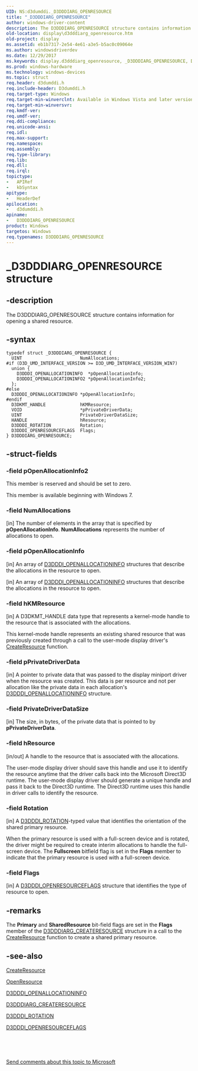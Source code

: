 ```yaml
---
UID: NS:d3dumddi._D3DDDIARG_OPENRESOURCE
title: "_D3DDDIARG_OPENRESOURCE"
author: windows-driver-content
description: The D3DDDIARG_OPENRESOURCE structure contains information for opening a shared resource.
old-location: display\d3dddiarg_openresource.htm
old-project: display
ms.assetid: eb1b7317-2e54-4e61-a3e5-b5ac0c09064e
ms.author: windowsdriverdev
ms.date: 12/29/2017
ms.keywords: display.d3dddiarg_openresource, _D3DDDIARG_OPENRESOURCE, D3DDDIARG_OPENRESOURCE, d3dumddi/D3DDDIARG_OPENRESOURCE, UMDisplayDriver_param_Structs_d0d23672-9994-4fad-b104-4eef57b3b03e.xml, D3DDDIARG_OPENRESOURCE structure [Display Devices]
ms.prod: windows-hardware
ms.technology: windows-devices
ms.topic: struct
req.header: d3dumddi.h
req.include-header: D3dumddi.h
req.target-type: Windows
req.target-min-winverclnt: Available in Windows Vista and later versions of the Windows operating systems.
req.target-min-winversvr: 
req.kmdf-ver: 
req.umdf-ver: 
req.ddi-compliance: 
req.unicode-ansi: 
req.idl: 
req.max-support: 
req.namespace: 
req.assembly: 
req.type-library: 
req.lib: 
req.dll: 
req.irql: 
topictype:
-	APIRef
-	kbSyntax
apitype:
-	HeaderDef
apilocation:
-	d3dumddi.h
apiname:
-	D3DDDIARG_OPENRESOURCE
product: Windows
targetos: Windows
req.typenames: D3DDDIARG_OPENRESOURCE
---
```


# _D3DDDIARG_OPENRESOURCE structure


## -description


The D3DDDIARG_OPENRESOURCE structure contains information for opening a shared resource.


## -syntax


````
typedef struct _D3DDDIARG_OPENRESOURCE {
  UINT                      NumAllocations;
#if (D3D_UMD_INTERFACE_VERSION >= D3D_UMD_INTERFACE_VERSION_WIN7)
  union {
    D3DDDI_OPENALLOCATIONINFO  *pOpenAllocationInfo;
    D3DDDI_OPENALLOCATIONINFO2 *pOpenAllocationInfo2;
  };
#else 
  D3DDDI_OPENALLOCATIONINFO *pOpenAllocationInfo;
#endif 
  D3DKMT_HANDLE             hKMResource;
  VOID                      *pPrivateDriverData;
  UINT                      PrivateDriverDataSize;
  HANDLE                    hResource;
  D3DDDI_ROTATION           Rotation;
  D3DDDI_OPENRESOURCEFLAGS  Flags;
} D3DDDIARG_OPENRESOURCE;
````


## -struct-fields




### -field pOpenAllocationInfo2

This member is reserved and should be set to zero.

This member is available beginning with Windows 7.


### -field NumAllocations

[in] The number of elements in the array that is specified by <b>pOpenAllocationInfo</b>. <b>NumAllocations</b> represents the number of allocations to open.


### -field pOpenAllocationInfo

[in] An array of <a href="..\d3dukmdt\ns-d3dukmdt-_d3dddi_openallocationinfo.md">D3DDDI_OPENALLOCATIONINFO</a> structures that describe the allocations in the resource to open.

[in] An array of <a href="..\d3dukmdt\ns-d3dukmdt-_d3dddi_openallocationinfo.md">D3DDDI_OPENALLOCATIONINFO</a> structures that describe the allocations in the resource to open.


### -field hKMResource

[in] A D3DKMT_HANDLE data type that represents a kernel-mode handle to the resource that is associated with the allocations. 

This kernel-mode handle represents an existing shared resource that was previously created through a call to the user-mode display driver's <a href="..\d3dumddi\nc-d3dumddi-pfnd3dddi_createresource.md">CreateResource</a> function. 


### -field pPrivateDriverData

[in] A pointer to private data that was passed to the display miniport driver when the resource was created. This data is per resource and not per allocation like the private data in each allocation's <a href="..\d3dukmdt\ns-d3dukmdt-_d3dddi_openallocationinfo.md">D3DDDI_OPENALLOCATIONINFO</a> structure. 


### -field PrivateDriverDataSize

[in] The size, in bytes, of the private data that is pointed to by <b>pPrivateDriverData</b>.


### -field hResource

[in/out] A handle to the resource that is associated with the allocations. 

The user-mode display driver should save this handle and use it to identify the resource anytime that the driver calls back into the Microsoft Direct3D runtime. The user-mode display driver should generate a unique handle and pass it back to the Direct3D runtime. The Direct3D runtime uses this handle in driver calls to identify the resource.


### -field Rotation

[in] A <a href="..\d3dukmdt\ne-d3dukmdt-_d3dddi_rotation.md">D3DDDI_ROTATION</a>-typed value that identifies the orientation of the shared primary resource. 

When the primary resource is used with a full-screen device and is rotated, the driver might be required to create interim allocations to handle the full-screen device. The <b>Fullscreen</b> bitfield flag is set in the <b>Flags</b> member to indicate that the primary resource is used with a full-screen device.


### -field Flags

[in] A <a href="..\d3dumddi\ns-d3dumddi-_d3dddi_openresourceflags.md">D3DDDI_OPENRESOURCEFLAGS</a> structure that identifies the type of resource to open. 


## -remarks


The <b>Primary</b> and <b>SharedResource</b> bit-field flags are set in the <b>Flags</b> member of the <a href="..\d3dukmdt\ns-d3dukmdt-_d3dddiarg_createresource.md">D3DDDIARG_CREATERESOURCE</a> structure in a call to the <a href="..\d3dumddi\nc-d3dumddi-pfnd3dddi_createresource.md">CreateResource</a> function to create a shared primary resource.



## -see-also

<a href="..\d3dumddi\nc-d3dumddi-pfnd3dddi_createresource.md">CreateResource</a>

<a href="..\d3dumddi\nc-d3dumddi-pfnd3dddi_openresource.md">OpenResource</a>

<a href="..\d3dukmdt\ns-d3dukmdt-_d3dddi_openallocationinfo.md">D3DDDI_OPENALLOCATIONINFO</a>

<a href="..\d3dukmdt\ns-d3dukmdt-_d3dddiarg_createresource.md">D3DDDIARG_CREATERESOURCE</a>

<a href="..\d3dukmdt\ne-d3dukmdt-_d3dddi_rotation.md">D3DDDI_ROTATION</a>

<a href="..\d3dumddi\ns-d3dumddi-_d3dddi_openresourceflags.md">D3DDDI_OPENRESOURCEFLAGS</a>

 

 

<a href="mailto:wsddocfb@microsoft.com?subject=Documentation%20feedback [display\display]:%20D3DDDIARG_OPENRESOURCE structure%20 RELEASE:%20(12/29/2017)&amp;body=%0A%0APRIVACY STATEMENT%0A%0AWe use your feedback to improve the documentation. We don't use your email address for any other purpose, and we'll remove your email address from our system after the issue that you're reporting is fixed. While we're working to fix this issue, we might send you an email message to ask for more info. Later, we might also send you an email message to let you know that we've addressed your feedback.%0A%0AFor more info about Microsoft's privacy policy, see http://privacy.microsoft.com/en-us/default.aspx." title="Send comments about this topic to Microsoft">Send comments about this topic to Microsoft</a>

